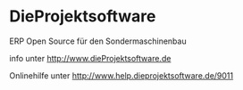 # DieProjektsoftware
ERP Open Source für den Sondermaschinenbau

info unter http://www.dieProjektsoftware.de

Onlinehilfe unter http://www.help.dieprojektsoftware.de/9011
